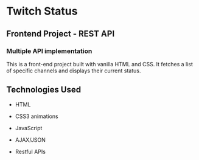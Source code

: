 # Twitch Status

## Frontend Project - REST API

### Multiple API implementation

This is a front-end project built with vanilla HTML and CSS. It fetches a list of specific channels and displays their current status. 


## Technologies Used

* HTML

* CSS3 animations

* JavaScript

* AJAX/JSON

* Restful APIs